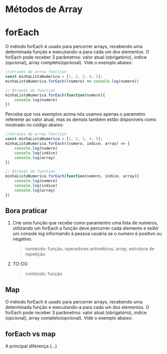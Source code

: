 # Métodos de Array

# forEach
O método forEach é usado para percorrer arrays, recebendo uma determinada função e executando-a para cada um dos elementos. O forEach pode receber 3 parâmetros: valor atual (obrigatório), indice (opcional), array completo(opcional). Vide o exemplo abaixo:

```javascript
//através de arrow function
const minhaListaNumerica = [1, 2, 3, 4, 5];
minhaListaNumerica.forEach((numero) => console.log(numero))

// Através do function
minhaListaNumerica.forEach(function(numero){
    console.log(numero)
})
```

Perceba que nos exemplos acima nós usamos apenas o parametro referente ao valor atual, mas os demais também estão disponíveis como mostrado no código abaixo:

```javascript
//através de arrow function
const minhaListaNumerica = [1, 2, 3, 4, 5];
minhaListaNumerica.forEach((numero, indice, array) => {
    console.log(numero)
    console.log(indice)
    console.log(array)
})

// Através do function
minhaListaNumerica.forEach(function(numero, indice, array){
    console.log(numero)
    console.log(indice)
    console.log(array)
})
```

## Bora praticar

1. Crie uma função que recebe como paramentro uma lista de numeros, utilizando um forEach a função deve percorrer cada elemento e exibir um console log informando à pessoa usuária se o numero é positivo ou negativo.
   > conteúdo: função, operadores aritméticos, array, estrutura de repetição

2. TO-DO
   > conteúdo: função

## Map
O método forEach é usado para percorrer arrays, recebendo uma determinada função e executando-a para cada um dos elementos. O forEach pode receber 3 parâmetros: valor atual (obrigatório), indice (opcional), array completo(opcional). Vide o exemplo abaixo:

## forEach vs map
A principal diferença (...)
